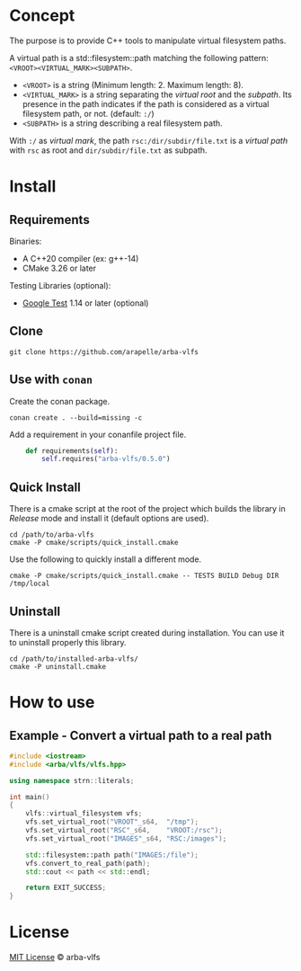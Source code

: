 # Concept

The purpose is to provide C++ tools to manipulate virtual filesystem paths.

A virtual path is a std::filesystem::path matching the following pattern: `<VROOT><VIRTUAL_MARK><SUBPATH>`.

- `<VROOT>` is a string (Minimum length: 2. Maximum length: 8).
- `<VIRTUAL_MARK>` is a string separating the *virtual root* and the *subpath*. Its presence in the path indicates if the path is considered as a virtual filesystem path, or not. (default: `:/`)
- `<SUBPATH>` is a string describing a real filesystem path.

With `:/` as *virtual mark*, the path `rsc:/dir/subdir/file.txt` is a *virtual path* with `rsc` as root and `dir/subdir/file.txt` as subpath.

# Install

## Requirements

Binaries:
- A C++20 compiler (ex: g++-14)
- CMake 3.26 or later

Testing Libraries (optional):
- [Google Test](https://github.com/google/googletest) 1.14 or later  (optional)

## Clone

```
git clone https://github.com/arapelle/arba-vlfs
```

## Use with `conan`

Create the conan package.
```
conan create . --build=missing -c
```
Add a requirement in your conanfile project file.
```python
    def requirements(self):
        self.requires("arba-vlfs/0.5.0")
```

## Quick Install ##

There is a cmake script at the root of the project which builds the library in *Release* mode and install it (default options are used).

```
cd /path/to/arba-vlfs
cmake -P cmake/scripts/quick_install.cmake
```

Use the following to quickly install a different mode.

```
cmake -P cmake/scripts/quick_install.cmake -- TESTS BUILD Debug DIR /tmp/local
```

## Uninstall

There is a uninstall cmake script created during installation. You can use it to uninstall properly this library.

```
cd /path/to/installed-arba-vlfs/
cmake -P uninstall.cmake
```

# How to use

## Example - Convert a virtual path to a real path

```c++
#include <iostream>
#include <arba/vlfs/vlfs.hpp>

using namespace strn::literals;

int main()
{
    vlfs::virtual_filesystem vfs;
    vfs.set_virtual_root("VROOT"_s64,  "/tmp");
    vfs.set_virtual_root("RSC"_s64,    "VROOT:/rsc");
    vfs.set_virtual_root("IMAGES"_s64, "RSC:/images");

    std::filesystem::path path("IMAGES:/file");
    vfs.convert_to_real_path(path);
    std::cout << path << std::endl;

    return EXIT_SUCCESS;
}
```

# License

[MIT License](./LICENSE.md) © arba-vlfs
